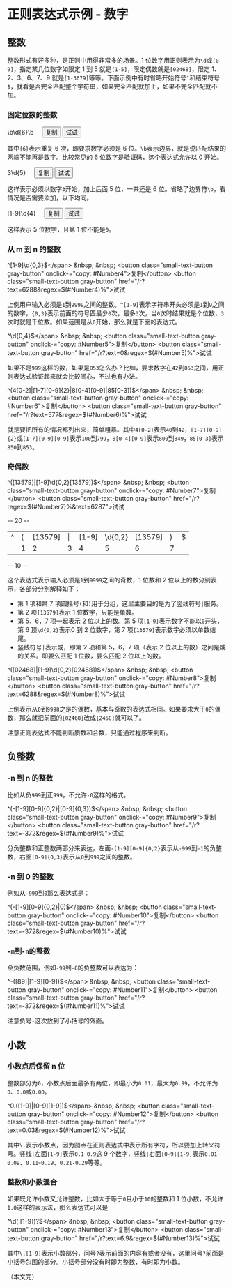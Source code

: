 <link href='/regex.css' rel='stylesheet' type='text/css'>

# 正则表达式示例 - 数字


## 整数

整数形式有好多种，是正则中用得非常多的场景。1 位数字用正则表示为`\d`或`[0-9]`，指定某几位数字如限定 1 到 5 就是`[1-5]`，限定偶数就是`[02468]`，限定 1、2、3、6、7、9 就是`[1-3679]`等等。下面示例中有时省略开始符号`^`和结束符号`$`，就看是否完全匹配整个字符串，如果完全匹配就加上，如果不完全匹配就不加。

### 固定位数的整数

<span id="Number1" class="regex" copy-text="正则表达式已复制。">\b\d{6}\b</span> &nbsp; &nbsp; <button class="small-text-button gray-button" onclick-="copy: #Number1">复制</button>
<button class="small-text-button gray-button" href="/r?text=(您的验证码是 532618，请不要告诉他人。如果验证失败，可回复短信 Y 至 10663789003778690045 重新验证。)%&regex=$(#Number1)%">试试</button>

其中`{6}`表示重复 6 次，即要求数字必须是 6 位。`\b`表示边界，就是说匹配结果的两端不能再是数字。比较常见的 6 位数字是验证码，这个表达式允许以 0 开始。

<span id="Number2" class="regex" copy-text="正则表达式已复制。">3\d{5}</span> &nbsp; &nbsp; <button class="small-text-button gray-button" onclick-="copy: #Number2">复制</button>
<button class="small-text-button gray-button" href="/r?text=352618&regex=$(#Number2)%">试试</button>

这样表示必须以数字`3`开始，加上后面 5 位，一共还是 6 位。省略了边界符`\b`，看情况是否需要添加，以下均同。

<span id="Number3" class="regex" copy-text="正则表达式已复制。">[1-9]\d{4}</span> &nbsp; &nbsp; <button class="small-text-button gray-button" onclick-="copy: #Number3">复制</button>
<button class="small-text-button gray-button" href="/r?text=26187&regex=$(#Number3)%">试试</button>

这样表示 5 位数字，且第 1 位不能是`0`。

### 从 m 到 n 的整数

<span id="Number4" class="regex" copy-text="正则表达式已复制。">^[1-9]\d{0,3}$</span> &nbsp; &nbsp; <button class="small-text-button gray-button" onclick-="copy: #Number4">复制</button>
<button class="small-text-button gray-button" href="/r?text=6288&regex=$(#Number4)%">试试</button>

上例用户输入必须是`1`到`9999`之间的整数。`^[1-9]`表示字符串开头必须是`1`到`9`之间的数字，`{0,3}`表示前面的符号匹最少`0`次，最多`3`次，当`0`次时结果就是个位数，`3`次时就是千位数。如果范围是从`0`开始，那么就是下面的表达式。

<span id="Number5" class="regex" copy-text="正则表达式已复制。">^\d{0,4}$</span> &nbsp; &nbsp; <button class="small-text-button gray-button" onclick-="copy: #Number5">复制</button>
<button class="small-text-button gray-button" href="/r?text=0&regex=$(#Number5)%">试试</button>

如果不是`999`这样的数，如果是`853`怎么办？比如，要求数字在`42`到`853`之间，用正则表达式验证起来就会比较闹心，不过也有办法。

<span id="Number6" class="regex" copy-text="正则表达式已复制。">^(4[0-2]|[1-7][0-9]{2}|8[0-4][0-9]|85[0-3])$</span> &nbsp; &nbsp; <button class="small-text-button gray-button" onclick-="copy: #Number6">复制</button>
<button class="small-text-button gray-button" href="/r?text=577&regex=$(#Number6)%">试试</button>

就是要把所有的情况都列出来，简单粗暴。其中`4[0-2]`表示`40`到`42`，`[1-7][0-9]{2}`或`[1-7][0-9][0-9]`表示`100`到`799`，`8[0-4][0-9]`表示`800`到`849`，`85[0-3]`表示`850`到`853`。

### 奇偶数

<span id="Number7" class="regex" copy-text="正则表达式已复制。">^([13579]|[1-9]\d{0,2}[13579])$</span> &nbsp; &nbsp; <button class="small-text-button gray-button" onclick-="copy: #Number7">复制</button>
<button class="small-text-button gray-button" href="/r?regex=$(#Number7)%&text=6287">试试</button>

-- 20 --

<table class="regex-table" cellspacing="2" cellpadding="2">
    <tr>
        <td>^</td>
        <td>(</td>
        <td>[13579]</td>
        <td>|</td>
        <td>[1-9]</td>
        <td>\d{0,2}</td>
        <td>[13579]</td>
        <td>)</td>
        <td>$</td>
    </tr>
    <tr>
        <td>&nbsp;</td>
        <td>1</td>
        <td>2</td>
        <td>3</td>
        <td>4</td>
        <td>5</td>
        <td>6</td>
        <td>7</td>
        <td>&nbsp;</td>
    </tr>
</table>

-- 10 --

这个表达式表示输入必须是`1`到`9999`之间的奇数，1 位数和 2 位以上的数分别表示，各部分分别解释如下：

* 第 1 项和第 7 项圆括号`(`和`)`用于分组，这里主要目的是为了竖线符号`|`服务。
* 第 2 项`[13579]`表示 1 位数字，只能是单数。
* 第 5，6，7 项一起表示 2 位以上的数。第 5 项`[1-9]`表示数字不能以`0`开头，第 6 顶`\d{0,2}`表示0 到 2 位数字，第 7 项`[13579]`表示数字必须以单数结尾。
* 竖线符号`|`表示或，即第 2 项和第 5，6，7 项（表示 2 位以上的数）之间是或的关系。即要么匹配 1 位数，要么匹配 2 位以上的数。


<span id="Number8" class="regex" copy-text="正则表达式已复制。">^([02468]|[1-9]\d{0,2}[02468])$</span> &nbsp; &nbsp; <button class="small-text-button gray-button" onclick-="copy: #Number8">复制</button>
<button class="small-text-button gray-button" href="/r?text=6288&regex=$(#Number8)%">试试</button>

上例表示从`0`到`9998`之是的偶数，基本与奇数的表达式相同。如果要求大于`0`的偶数，那么就把前面的`[02468]`改成`[2468]`就可以了。

注意正则表达式不能判断质数和合数，只能通过程序来判断。

## 负整数

### -n 到 n 的整数

比如从负`999`到正`999`，不允许`-0`这样的格式。

<span id="Number9" class="regex" copy-text="正则表达式已复制。">^(-[1-9][0-9]{0,2}|[0-9]{0,3})$</span> &nbsp; &nbsp; <button class="small-text-button gray-button" onclick-="copy: #Number9">复制</button>
<button class="small-text-button gray-button" href="/r?text=-372&regex=$(#Number9)%">试试</button>

分负整数和正整数两部分来表达，左面`-[1-9][0-9]{0,2}`表示从`-999`到`-1`的负整数，右面`[0-9]{0,3}`表示从`0`到`999`之间的整数。

### -n 到 0 的整数

例如从`-999`到`0`那么表达式是：

<span id="Number10" class="regex" copy-text="正则表达式已复制。">^(-[1-9][0-9]{0,2}|0)$</span> &nbsp; &nbsp; <button class="small-text-button gray-button" onclick-="copy: #Number10">复制</button> <button class="small-text-button gray-button" href="/r?text=-372&regex=$(#Number10)%">试试</button>

### `-m`到`-n`的整数

全负数范围，例如`-99`到`-8`的负整数可以表达为：

<span id="Number11" class="regex" copy-text="正则表达式已复制。">^-([89]|[1-9][0-9])$</span> &nbsp; &nbsp; <button class="small-text-button gray-button" onclick-="copy: #Number11">复制</button> <button class="small-text-button gray-button" href="/r?text=-372&regex=$(#Number11)%">试试</button>

注意负号`-`这次放到了小括号的外面。

## 小数

### 小数点后保留 n 位

整数部分为`0`，小数点后面最多有两位，即最小为`0.01`，最大为`0.99`，不允许为`0`、`0.0`或`0.00`。

<span id="Number12" class="regex" copy-text="正则表达式已复制。">^0\.([1-9]|[0-9][1-9])$</span> &nbsp; &nbsp; <button class="small-text-button gray-button" onclick-="copy: #Number12">复制</button> <button class="small-text-button gray-button" href="/r?text=0.03&regex=$(#Number12)%">试试</button>

其中`\.`表示小数点，因为圆点在正则表达式中表示所有字符，所以要加上转义符号。竖线`|`左面`[1-9]`表示`0.1`-`0.9`这 9 个数字，竖线`|`右面`[0-9][1-9]`表示`0.01`-`0.09`、`0.11`-`0.19`、`0.21-0.29`等等。

### 整数和小数混合

如果既允许小数又允许整数，比如大于等于`0`且小于`10`的整数和 1 位小数，不允许`1.0`这样的表示法，那么表达式可以是

<span id="Number13" class="regex" copy-text="正则表达式已复制。">^\d(\.[1-9])?$</span> &nbsp; &nbsp; <button class="small-text-button gray-button" onclick-="copy: #Number13">复制</button> <button class="small-text-button gray-button" href="/r?text=6.9&regex=$(#Number13)%">试试</button>

其中`\.[1-9]`表示小数部分，问号`?`表示前面的内容有或者没有，这里问号`?`前面是小括号包围的部分。小括号部分没有时即为整数，有时即为小数。

（本文完）

